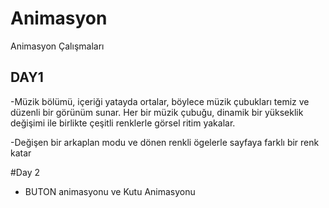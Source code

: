 # Animasyon
Animasyon Çalışmaları

## DAY1 

-Müzik bölümü, içeriği yatayda ortalar, böylece müzik çubukları temiz ve düzenli bir görünüm sunar. Her bir müzik çubuğu, dinamik bir yükseklik değişimi ile birlikte çeşitli renklerle görsel ritim yakalar.

-Değişen bir arkaplan modu ve dönen renkli ögelerle sayfaya farklı bir renk katar

#Day 2

- BUTON animasyonu ve Kutu Animasyonu

